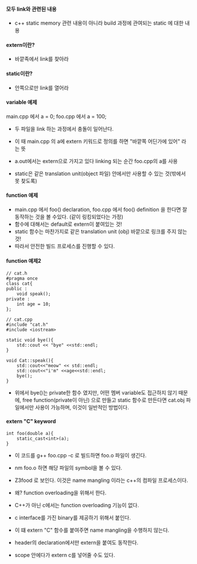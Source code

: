 #### 모두 link와 관련된 내용
- c++ static memory 관련 내용이 아니라 build 과정에 관여되는 static 에 대한 내용

#### extern이란?
- 바깥족에서 link를 찾아라

#### static이란?
- 안쪽으로만 link를 열어라

#### variable 예제
main.cpp 에서 a = 0;
foo.cpp 에서 a = 100;

- 두 파일을 link 하는 과정에서 충돌이 일어난다.
- 이 때 main.cpp 의 a에 extern 키워드로 정의를 하면 "바깥쪽 어딘가에 있어" 라는 뜻
- a.out에서는 extern으로 가지고 있다 linking 되는 순간 foo.cpp의 a를 사용

- static은 같은 translation unit(object 파일) 안에서만 사용할 수 있는 것(밖에서 못 찾도록)

#### function 예제
- main.cpp 에서 foo() declaration, foo.cpp 에서 foo() definition 을 한다면 잘 동작하는 것을 볼 수있다. (같이 링킹되었다는 가정)
- 함수에 대해서는 default로 extern이 붙여있는 것!
- static 함수는 마찬가지로 같은 translation unit (obj) 바깥으로 링크를 주지 않는 것!
- 따라서 안전한 빌드 프로세스를 진행할 수 있다.

#### function 예제2

```
// cat.h
#pragma once
class cat{
public : 
    void speak();
private : 
    int age = 10;
};

// cat.cpp
#include "cat.h"
#include <iostream>

static void bye(){
    std::cout << "bye" <<std::endl;
}

void Cat::speak(){
    std::cout<<"meow" << std::endl;
    std::cout<<"i'm" <<age<<std::endl;
    bye();
}

```

- 위에서 bye()는 private한 함수 였지만, 어떤 멤버 variable도 접근하지 않기 때문에, free function(private이 아닌) 으로 만들고 static 함수로 만든다면 cat.obj 파일에서만 사용이 가능하며, 이것이 일반적인 방법이다.

#### extern "C" keyword

```
int foo(double a){
    static_cast<int>(a);
}
```

- 이 코드를 g++ foo.cpp -c 로 빌드하면 foo.o 파일이 생긴다.
- nm foo.o 하면 해당 파일의 symbol을 볼 수 있다.
- Z3food 로 보인다. 이것은 name mangling 이라는 c++의 컴파일 프로세스이다.
- 왜? function overloading을 위해서 한다.
- C++가 아닌 c에서는 function overloading 기능이 없다.
- c interface를 가진 binary를 제공하기 위해서 붙인다.

- 이 떄 extern "C" 함수를 붙여주면 name mangling을 수행하지 않는다.
- header의 declaration에서만 extern을 붙여도 동작한다.
- scope 안에다가 extern c를 넣어줄 수도 있다.


